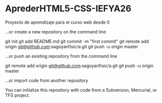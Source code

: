 AprederHTML5-CSS-IEFYA26
========================

Proyecto de aprendizaje para el curso web desde 0 

…or create a new repository on the command line

git init
git add README.md
git commit -m "first commit"
git remote add origin git@github.com:sagoyanfisic/a.git
git push -u origin master

…or push an existing repository from the command line

git remote add origin git@github.com:sagoyanfisic/a.git
git push -u origin master

…or import code from another repository

You can initialize this repository with code from a Subversion, Mercurial, or TFS project.

